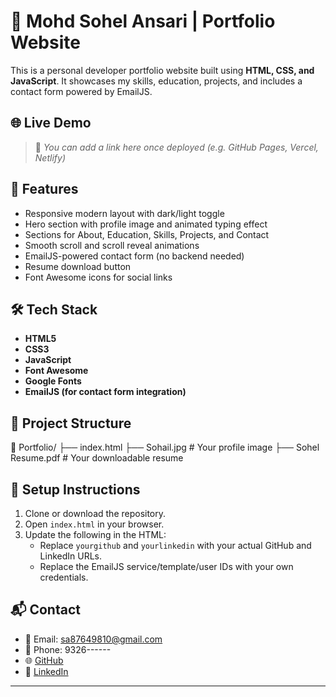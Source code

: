 # 💼 Mohd Sohel Ansari | Portfolio Website

This is a personal developer portfolio website built using **HTML, CSS, and JavaScript**. It showcases my skills, education, projects, and includes a contact form powered by EmailJS.

## 🌐 Live Demo

> 📌 _You can add a link here once deployed (e.g. GitHub Pages, Vercel, Netlify)_

## 🚀 Features

- Responsive modern layout with dark/light toggle
- Hero section with profile image and animated typing effect
- Sections for About, Education, Skills, Projects, and Contact
- Smooth scroll and scroll reveal animations
- EmailJS-powered contact form (no backend needed)
- Resume download button
- Font Awesome icons for social links

## 🛠️ Tech Stack

- **HTML5**
- **CSS3**
- **JavaScript**
- **Font Awesome**
- **Google Fonts**
- **EmailJS (for contact form integration)**

## 📁 Project Structure

📁 Portfolio/
├── index.html
├── Sohail.jpg # Your profile image
├── Sohel Resume.pdf # Your downloadable resume

## 🔧 Setup Instructions

1. Clone or download the repository.
2. Open `index.html` in your browser.
3. Update the following in the HTML:
   - Replace `yourgithub` and `yourlinkedin` with your actual GitHub and LinkedIn URLs.
   - Replace the EmailJS service/template/user IDs with your own credentials.

## 📬 Contact

- 📧 Email: sa87649810@gmail.com  
- 📱 Phone: 9326------ 
- 🌐 [GitHub](https://github.com/yourgithub)  
- 🔗 [LinkedIn](https://linkedin.com/in/yourlinkedin)

---



